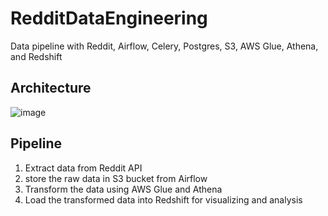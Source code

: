 # RedditDataEngineering
Data pipeline with Reddit, Airflow, Celery, Postgres, S3, AWS Glue, Athena, and Redshift

## Architecture
![image](https://github.com/user-attachments/assets/128c2d27-ed4e-449b-9208-b6180ee48ed7)

## Pipeline
1. Extract data from Reddit API
2. store the raw data in S3 bucket from Airflow
3. Transform the data using AWS Glue and Athena
4. Load the transformed data into Redshift for visualizing and analysis


